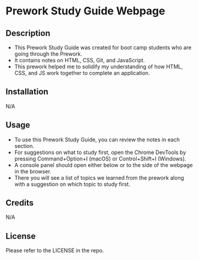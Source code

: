 # Prework Study Guide Webpage

## Description

- This Prework Study Guide was created for boot camp students who are going through the Prework.
- It contains notes on HTML, CSS, Git, and JavaScript.
- This prework helped me to solidify my understanding of how HTML, CSS, and JS work together to complete an application.

## Installation

N/A

## Usage

- To use this Prework Study Guide, you can review the notes in each section.
- For suggestions on what to study first, open the Chrome DevTools by pressing Command+Option+I (macOS) or Control+Shift+I (Windows).
- A console panel should open either below or to the side of the webpage in the browser.
- There you will see a list of topics we learned from the prework along with a suggestion on which topic to study first.

## Credits

N/A

## License

Please refer to the LICENSE in the repo.